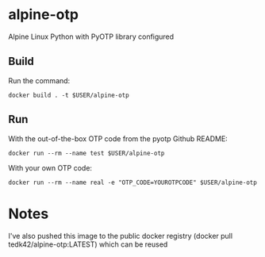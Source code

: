 # alpine-otp
Alpine Linux Python with PyOTP library configured

## Build
Run the command:
```
docker build . -t $USER/alpine-otp
```

## Run
With the out-of-the-box OTP code from the pyotp Github README:
```
docker run --rm --name test $USER/alpine-otp
```


With your own OTP code:
```
docker run --rm --name real -e "OTP_CODE=YOUROTPCODE" $USER/alpine-otp
```

# Notes
I've also pushed this image to the public docker registry (docker pull tedk42/alpine-otp:LATEST) which can be reused
